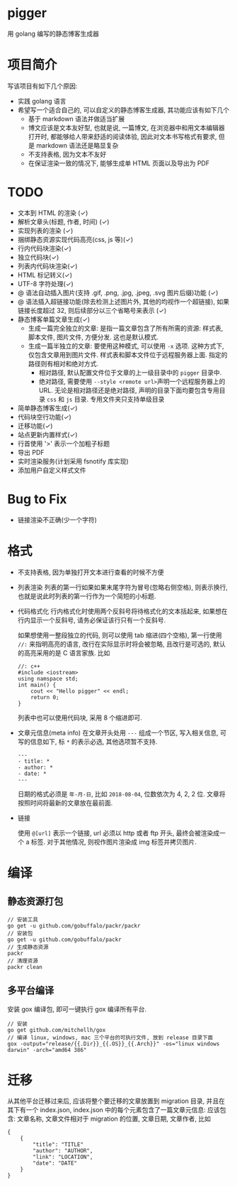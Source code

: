 # pigger

用 golang 编写的静态博客生成器

# 项目简介

写该项目有如下几个原因:

- 实践 golang 语言
- 希望写一个适合自己的, 可以自定义的静态博客生成器, 其功能应该有如下几个
    - 基于 markdown 语法并做适当扩展
    - 博文应该是文本友好型, 也就是说, 一篇博文, 在浏览器中和用文本编辑器打开时,
        都能够给人带来舒适的阅读体验, 因此对文本书写格式有要求,
        但是 markdown 语法还是略显复杂
    - 不支持表格, 因为文本不友好
    - 在保证渲染一致的情况下, 能够生成单 HTML 页面以及导出为 PDF

# TODO

- 文本到 HTML 的渲染 (✓)
- 解析文章头(标题, 作者, 时间) (✓)
- 实现列表的渲染 (✓)
- 捆绑静态资源实现代码高亮(css, js 等)(✓)
- 行内代码块渲染(✓)
- 独立代码块(✓)
- 列表内代码块渲染(✓)
- HTML 标记转义(✓)
- UTF-8 字符处理(✓)
- @ 语法自动插入图片(支持 .gif, .png, .jpg, .jpeg, .svg 图片后缀)功能 (✓)
- @ 语法插入超链接功能(除去检测上述图片外, 其他的均视作一个超链接),
    如果链接长度超过 32, 则后续部分以三个省略号来表示 (✓)
- 静态博客单篇文章生成(✓)
  - 生成一篇完全独立的文章:
  是指一篇文章包含了所有所需的资源: 样式表, 脚本文件, 图片文件, 方便分发.
  这也是默认模式.
  - 生成一篇半独立的文章:
  要使用这种模式, 可以使用 `-x` 选项. 这种方式下, 仅包含文章用到图片文件.
  样式表和脚本文件位于远程服务器上面. 指定的路径则有相对和绝对方式.
      - 相对路径, 默认配置文件位于文章的上一级目录中的 `pigger` 目录中.
      - 绝对路径, 需要使用 `--style <remote url>`声明一个远程服务器上的 URL.
  无论是相对路径还是绝对路径, 声明的目录下面均要包含专用目录 `css` 和 `js` 目录.
  专用文件夹只支持单级目录
- 简单静态博客生成(✓)
- 代码块空行功能(✓)
- 迁移功能(✓)
- 站点更新内置样式(✓)
- 行首使用 '>' 表示一个加粗子标题
- 导出 PDF
- 实时渲染服务(计划采用 fsnotify 库实现)
- 添加用户自定义样式文件

# Bug to Fix

- 链接渲染不正确(少一个字符)

# 格式

- 不支持表格, 因为单独打开文本进行查看的时候不方便

- 列表渲染
    列表的第一行如果如果末尾字符为冒号(忽略右侧空格), 则表示换行,
    也就是说此时列表的第一行作为一个简短的小标题.

- 代码格式化
    行内格式化时使用两个反斜号将待格式化的文本括起来,
    如果想在行内显示一个反斜号, 请务必保证该行只有一个反斜号.

    如果想使用一整段独立的代码, 则可以使用 tab 缩进(四个空格),
    第一行使用 `//:` 来指明高亮的语言, 改行在实际显示时将会被忽略,
    且改行是可选的, 默认的高亮采用的是 C 语言家族. 比如

    ```
    //: c++
    #include <iostream>
    using namspace std;
    int main() {
        cout << "Hello pigger" << endl;
        return 0;
    }
    ```

    列表中也可以使用代码块, 采用 8 个缩进即可.

- 文章元信息(meta info)
    在文章开头处用 `---` 组成一个节区, 写入相关信息, 可写的信息如下,
    标 `*` 的表示必选, 其他选项暂不支持.

    ```
    ---
    - title: *
    - author: *
    - date: *
    ---
    ```
    日期的格式必须是 `年-月-日`, 比如 `2018-08-04`, 位数依次为 4, 2, 2 位.
    文章将按照时间将最新的文章放在最前面.
    

- 链接

    使用 `@[url]` 表示一个链接, url 必须以 http 或者 ftp 开头, 最终会被渲染成一个 a 标签.
    对于其他情况,  则视作图片渲染成 img 标签并拷贝图片.

# 编译

## 静态资源打包

    // 安装工具
    go get -u github.com/gobuffalo/packr/packr
    // 安装包
    go get -u github.com/gobuffalo/packr
    // 生成静态资源
    packr
    // 清理资源
    packr clean

## 多平台编译

安装 gox 编译包, 即可一键执行 gox 编译所有平台.

    // 安装
    go get github.com/mitchellh/gox
    // 编译 linux, windows, mac 三个平台的可执行文件, 放到 release 目录下面
    gox -output="release/{{.Dir}}_{{.OS}}_{{.Arch}}" -os="linux windows darwin" -arch="amd64 386"
    
# 迁移

从其他平台迁移过来后, 应该将整个要迁移的文章放置到 migration 目录,
并且在其下有一个 index.json, index.json 中的每个元素包含了一篇文章元信息:
应该包含: 文章名称, 文章文件相对于 migration 的位置, 文章日期, 文章作者,
比如

    {
        {
            "title": "TITLE"
            "author": "AUTHOR",
            "link": "LOCATION",
            "date": "DATE"
        }
    }
